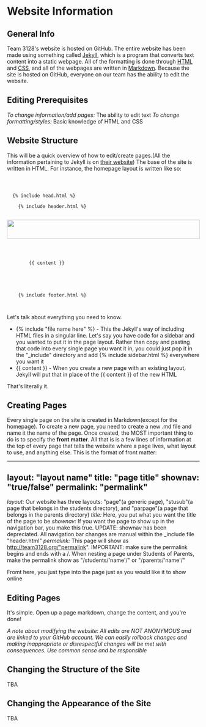 # Website Information
## General Info
Team 3128's website is hosted on GitHub. The entire website has been made using something called [Jekyll]("https://jekyllrb.com/"), which is a program that converts text content into a static webpage. All of the formatting is done through [HTML]("http://www.w3schools.com/html/default.asp") and [CSS]("http://www.w3schools.com/css/default.asp"), and all of the webpages are written in [Markdown]("https://daringfireball.net/projects/markdown/"). Because the site is hosted on GitHub, everyone on our team has the ability to edit the website.

## Editing Prerequisites
*To change information/add pages:* The ability to edit text
*To change formatting/styles:* Basic knowledge of HTML and CSS

## Website Structure
This will be a quick overview of how to edit/create pages.(All the information pertaining to Jekyll is on [their website]("https://jekyllrb.com/")) The base of the site is written in HTML. For instance, the homepage layout is written like so:

<pre><code>
<!DOCTYPE html>
<html>
  {% include head.html %}
  <body>
    {% include header.html %}
    
    <img src="/resources/home_image.jpeg" height="50px" width="100%"></img>
    <div class="page-content">
      <div class="wrapper">
        {{ content }}
      </div>
    </div>
    
    {% include footer.html %}
  </body>
</html>
</pre></code>

Let's talk about everything you need to know.
 - {% include "file name here" %} - This the Jekyll's way of including HTML files in a singular line. Let's say you have code for a sidebar and you wanted to put it in the page layout. Rather than copy and pasting that code into every single page you want it in, you could just pop it in the "_include" directory and add {% include sidebar.html %} everywhere you want it
 - {{ content }} - When you create a new page with an existing layout, Jekyll will put that in place of the {{ content }} of the new HTML
 
 That's literally it.
 
## Creating Pages
Every single page on the site is created in Markdown(except for the homepage). To create a new page, you need to create a new .md file and name it the name of the page. Once created, the MOST important thing to do is to specify the **front matter**. All that is is a few lines of information at the top of every page that tells the website where a page lives, what layout to use, and anything else. This is the format of front matter:

---
layout: "layout name"
title: "page title"
shownav: "true/false"
permalink: "permalink"
---

*layout:* Our website has three layouts: "page"(a generic page), "stusub"(a page that belongs in the students directory), and "parpage"(a page that belongs in the parents directory)
*title:* Here, you put what you want the title of the page to be
*shownav:* If you want the page to show up in the navigation bar, you make this true.
UPDATE: shownav has been depreciated. All navigation bar changes are manual within the _include file "header.html"
*permalink:* This page will show as http://team3128.org/"permalink". IMPORTANT: make sure the permalink begins and ends with a /. When nesting a page under Students of Parents, make the permalink show as "/students/'name'/" or "/parents/'name'/"

Fromt here, you just  type into the page just as you would like it to show online

## Editing Pages
It's simple. Open up a page markdown, change the content, and you're done!

*A note about modifying the website: All edits are NOT ANONYMOUS and are linked to your GitHub account. We can easily rollback changes and making inappropriate or disrespectful changes will be met with consequences. Use common sense and be responsible*

## Changing the Structure of the Site
TBA

## Changing the Appearance of the Site
TBA
